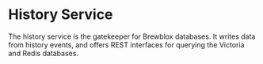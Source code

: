 # History Service

The history service is the gatekeeper for Brewblox databases. It writes data from history events, and offers REST interfaces for querying the Victoria and Redis databases.
